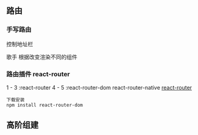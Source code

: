 ## 路由
### 手写路由
控制地址栏
<Link to='/singer'>歌手</Link>
根据改变渲染不同的组件
<Route path='/singer' component={要渲染的组价}><Route>

### 路由插件 react-router 
1 - 3 :react-router 
4 - 5 :react-router-dom  react-router-native
[react-router](https://reacttraining.com/react-router/web/guides/quick-start)
```
下载安装 
npm install react-router-dom
```
## 高阶组建